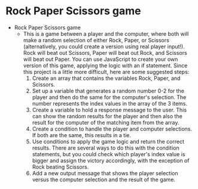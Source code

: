 # Rock Paper Scissors game

- Rock Paper Scissors game
  - This is a game between a player and the computer, where both will make a random selection of either Rock, Paper, or Scissors (alternatively, you could create a version using real player input!). Rock will beat out Scissors, Paper will beat out Rock, and Scissors will beat out Paper. You can use JavaScript to create your own version of this game, applying the logic with an if statement. Since this project is a little more difficult, here are some suggested steps:
    1. Create an array that contains the variables Rock, Paper, and Scissors.
    2. Set up a variable that generates a random number 0-2 for the player and then do the same for the computer's selection. The number represents the index values in the array of the 3 items.
    3. Create a variable to hold a response message to the user. This can show the random results for the player and then also the result for the computer of the matching item from the array.
    4. Create a condition to handle the player and computer selections. If both are the same, this results in a tie.
    5. Use conditions to apply the game logic and return the correct results. There are several ways to do this with the condition statements, but you could check which player's index value is bigger and assign the victory accordingly, with the exception of Rock beating Scissors.
    6. Add a new output message that shows the player selection versus the computer selection and the result of the game.
